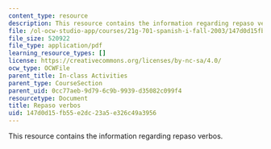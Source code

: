 ```yaml
---
content_type: resource
description: This resource contains the information regarding repaso verbos.
file: /ol-ocw-studio-app/courses/21g-701-spanish-i-fall-2003/147d0d15fb55e2dc23a5e326c49a3956_MIT21G_701F03_11repa.pdf
file_size: 520922
file_type: application/pdf
learning_resource_types: []
license: https://creativecommons.org/licenses/by-nc-sa/4.0/
ocw_type: OCWFile
parent_title: In-class Activities
parent_type: CourseSection
parent_uid: 0cc77aeb-9d79-6c9b-9939-d35082c099f4
resourcetype: Document
title: Repaso verbos
uid: 147d0d15-fb55-e2dc-23a5-e326c49a3956
---
```

This resource contains the information regarding repaso verbos.